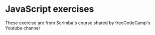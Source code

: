 # JavaScript exercises

These exercise are from Scrimba's course shared by freeCodeCamp's Youtube channel
